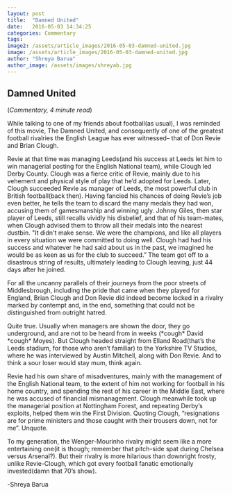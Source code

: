 ```yaml
---
layout: post
title:  "Damned United"
date:   2016-05-03 14:34:25
categories: Commentary
tags: 
image2: /assets/article_images/2016-05-03-damned-united.jpg
image: /assets/article_images/2016-05-03-damned-united.jpg
author: "Shreya Barua"
author_image: /assets/images/shreyab.jpg
---
```

<h2>Damned United</h2>
(<i>Commentary, 4 minute read</i>)
<p>While talking to one of my friends about football(as usual), I was reminded of this movie, The Damned United, and consequently of one of the greatest football rivalries the English League has ever witnessed– that of Don Revie and Brian Clough.</p>
<p>Revie at that time was managing Leeds(and his success at Leeds let him to win managerial posting for the English National team), while Clough led Derby County. Clough was a fierce critic of Revie, mainly due to his vehement and physical style of play that he’d adopted for Leeds. Later, Clough succeeded Revie as manager of Leeds, the most powerful club in British football(back then). Having fancied his chances of doing Revie’s job even better, he tells the team to discard the many medals they had won, accusing them of gamesmanship and winning ugly. Johnny Giles, then star player of Leeds, still recalls vividly his disbelief, and that of his team-mates, when Clough advised them to throw all their medals into the nearest dustbin. "It didn't make sense. We were the champions, and like all players in every situation we were committed to doing well. Clough had had his success and whatever he had said about us in the past, we imagined he would be as keen as us for the club to succeed.” The team got off to a disastrous string of results, ultimately leading to Clough leaving, just 44 days after he joined.</p>
<p>For all the uncanny parallels of their journeys from the poor streets of Middlesbrough, including the pride that came when they played for England, Brian Clough and Don Revie did indeed become locked in a rivalry marked by contempt and, in the end, something that could not be distinguished from outright hatred.</p>
<p>Quite true. Usually when managers are shown the door, they go underground, and are not to be heard from in weeks (*cough* David *cough* Moyes). But Clough headed straight from Elland Road(that’s the Leeds stadium, for those who aren’t familiar) to the Yorkshire TV Studios, where he was interviewed by Austin Mitchell, along with Don Revie. And to think a sour loser would stay mum, think again.</p>
<p>Revie had his own share of misadventures, mainly with the management of the English National team, to the extent of him not working for football in his home country, and spending the rest of his career in the Middle East, where he was accused of financial mismanagement. Clough meanwhile took up the managerial position at Nottingham Forest, and repeating Derby’s exploits, helped them win the First Division. Quoting Clough, “resignations are for prime ministers and those caught with their trousers down, not for me”. Unquote.</p>
<p>To my generation, the Wenger-Mourinho rivalry might seem like a more entertaining one(it is though; remember that pitch-side spat during Chelsea versus Arsenal?). But their rivalry is more hilarious than downright frosty, unlike Revie-Clough, which got every football fanatic emotionally invested(damn that 70’s show).</p>
<p>-Shreya Barua</p>